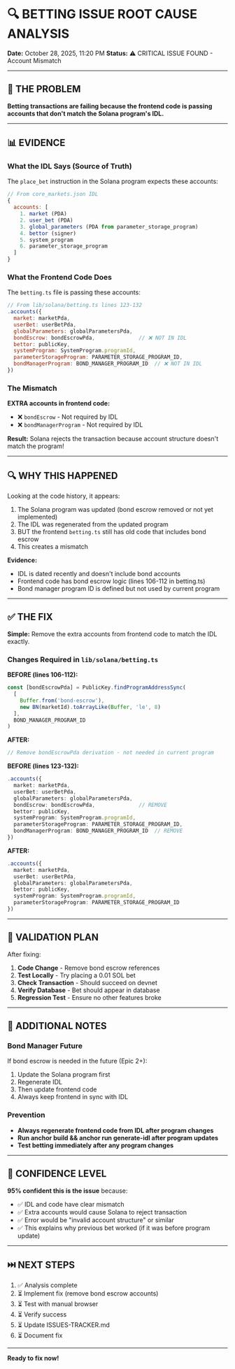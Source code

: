 # 🔍 BETTING ISSUE ROOT CAUSE ANALYSIS

**Date:** October 28, 2025, 11:20 PM
**Status:** ⚠️ CRITICAL ISSUE FOUND - Account Mismatch

---

## 🎯 THE PROBLEM

**Betting transactions are failing because the frontend code is passing accounts that don't match the Solana program's IDL.**

---

## 📊 EVIDENCE

### What the IDL Says (Source of Truth)
The `place_bet` instruction in the Solana program expects these accounts:

```javascript
// From core_markets.json IDL
{
  accounts: [
    1. market (PDA)
    2. user_bet (PDA)
    3. global_parameters (PDA from parameter_storage_program)
    4. bettor (signer)
    5. system_program
    6. parameter_storage_program
  ]
}
```

### What the Frontend Code Does
The `betting.ts` file is passing these accounts:

```javascript
// From lib/solana/betting.ts lines 123-132
.accounts({
  market: marketPda,
  userBet: userBetPda,
  globalParameters: globalParametersPda,
  bondEscrow: bondEscrowPda,              // ❌ NOT IN IDL
  bettor: publicKey,
  systemProgram: SystemProgram.programId,
  parameterStorageProgram: PARAMETER_STORAGE_PROGRAM_ID,
  bondManagerProgram: BOND_MANAGER_PROGRAM_ID  // ❌ NOT IN IDL
})
```

### The Mismatch

**EXTRA accounts in frontend code:**
- ❌ `bondEscrow` - Not required by IDL
- ❌ `bondManagerProgram` - Not required by IDL

**Result:** Solana rejects the transaction because account structure doesn't match the program!

---

## 🔍 WHY THIS HAPPENED

Looking at the code history, it appears:

1. The Solana program was updated (bond escrow removed or not yet implemented)
2. The IDL was regenerated from the updated program
3. BUT the frontend `betting.ts` still has old code that includes bond escrow
4. This creates a mismatch

**Evidence:**
- IDL is dated recently and doesn't include bond accounts
- Frontend code has bond escrow logic (lines 106-112 in betting.ts)
- Bond manager program ID is defined but not used by current program

---

## ✅ THE FIX

**Simple:** Remove the extra accounts from frontend code to match the IDL exactly.

### Changes Required in `lib/solana/betting.ts`

**BEFORE (lines 106-112):**
```typescript
const [bondEscrowPda] = PublicKey.findProgramAddressSync(
  [
    Buffer.from('bond-escrow'),
    new BN(marketId).toArrayLike(Buffer, 'le', 8)
  ],
  BOND_MANAGER_PROGRAM_ID
)
```

**AFTER:**
```typescript
// Remove bondEscrowPda derivation - not needed in current program
```

**BEFORE (lines 123-132):**
```typescript
.accounts({
  market: marketPda,
  userBet: userBetPda,
  globalParameters: globalParametersPda,
  bondEscrow: bondEscrowPda,              // REMOVE
  bettor: publicKey,
  systemProgram: SystemProgram.programId,
  parameterStorageProgram: PARAMETER_STORAGE_PROGRAM_ID,
  bondManagerProgram: BOND_MANAGER_PROGRAM_ID  // REMOVE
})
```

**AFTER:**
```typescript
.accounts({
  market: marketPda,
  userBet: userBetPda,
  globalParameters: globalParametersPda,
  bettor: publicKey,
  systemProgram: SystemProgram.programId,
  parameterStorageProgram: PARAMETER_STORAGE_PROGRAM_ID
})
```

---

## 🎯 VALIDATION PLAN

After fixing:

1. **Code Change** - Remove bond escrow references
2. **Test Locally** - Try placing a 0.01 SOL bet
3. **Check Transaction** - Should succeed on devnet
4. **Verify Database** - Bet should appear in database
5. **Regression Test** - Ensure no other features broke

---

## 📝 ADDITIONAL NOTES

### Bond Manager Future
If bond escrow is needed in the future (Epic 2+):
1. Update the Solana program first
2. Regenerate IDL
3. Then update frontend code
4. Always keep frontend in sync with IDL

### Prevention
- **Always regenerate frontend code from IDL after program changes**
- **Run anchor build && anchor run generate-idl after program updates**
- **Test betting immediately after any program changes**

---

## 🚀 CONFIDENCE LEVEL

**95% confident this is the issue** because:
- ✅ IDL and code have clear mismatch
- ✅ Extra accounts would cause Solana to reject transaction
- ✅ Error would be "invalid account structure" or similar
- ✅ This explains why previous bet worked (if it was before program update)

---

## ⏭️ NEXT STEPS

1. ✅ Analysis complete
2. ⏳ Implement fix (remove bond escrow accounts)
3. ⏳ Test with manual browser
4. ⏳ Verify success
5. ⏳ Update ISSUES-TRACKER.md
6. ⏳ Document fix

---

**Ready to fix now!**
